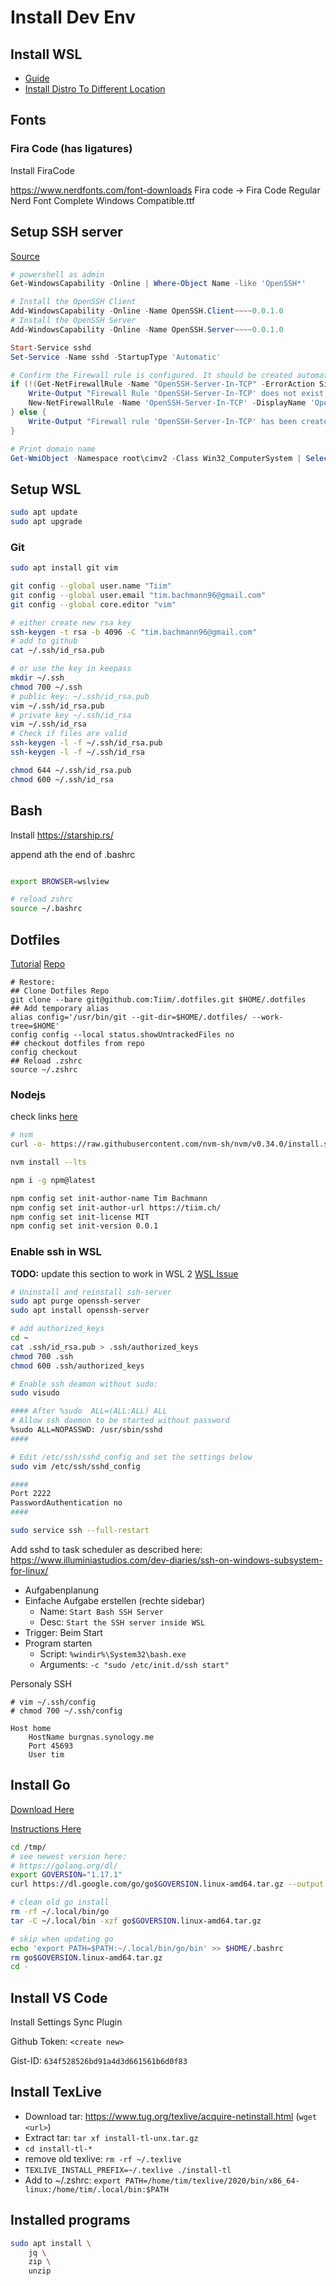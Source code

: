 # Install Dev Env
## Install WSL

* [Guide](https://docs.microsoft.com/en-us/windows/wsl/install-win10)
* [Install Distro To Different Location](https://vpraharsha3.medium.com/installing-wsl-distro-to-a-different-custom-location-30d101f04113)


## Fonts

### Fira Code (has ligatures)

Install FiraCode

https://www.nerdfonts.com/font-downloads Fira code -> Fira Code Regular Nerd Font Complete Windows Compatible.ttf

## Setup SSH server

[Source](https://docs.microsoft.com/en-us/windows-server/administration/openssh/openssh_install_firstuse)

```powershell
# powershell as admin
Get-WindowsCapability -Online | Where-Object Name -like 'OpenSSH*'

# Install the OpenSSH Client
Add-WindowsCapability -Online -Name OpenSSH.Client~~~~0.0.1.0
# Install the OpenSSH Server
Add-WindowsCapability -Online -Name OpenSSH.Server~~~~0.0.1.0

Start-Service sshd
Set-Service -Name sshd -StartupType 'Automatic'

# Confirm the Firewall rule is configured. It should be created automatically by setup. Run the following to verify
if (!(Get-NetFirewallRule -Name "OpenSSH-Server-In-TCP" -ErrorAction SilentlyContinue | Select-Object Name, Enabled)) {
    Write-Output "Firewall Rule 'OpenSSH-Server-In-TCP' does not exist, creating it..."
    New-NetFirewallRule -Name 'OpenSSH-Server-In-TCP' -DisplayName 'OpenSSH Server (sshd)' -Enabled True -Direction Inbound -Protocol TCP -Action Allow -LocalPort 22
} else {
    Write-Output "Firewall rule 'OpenSSH-Server-In-TCP' has been created and exists."
}

# Print domain name
Get-WmiObject -Namespace root\cimv2 -Class Win32_ComputerSystem | Select Name
```


## Setup WSL

```sh
sudo apt update
sudo apt upgrade
```

### Git

```sh
sudo apt install git vim

git config --global user.name "Tiim"
git config --global user.email "tim.bachmann96@gmail.com"
git config --global core.editor "vim"

# either create new rsa key
ssh-keygen -t rsa -b 4096 -C "tim.bachmann96@gmail.com"
# add to github
cat ~/.ssh/id_rsa.pub

# or use the key in keepass
mkdir ~/.ssh
chmod 700 ~/.ssh
# public key: ~/.ssh/id_rsa.pub
vim ~/.ssh/id_rsa.pub
# private key ~/.ssh/id_rsa
vim ~/.ssh/id_rsa
# Check if files are valid
ssh-keygen -l -f ~/.ssh/id_rsa.pub
ssh-keygen -l -f ~/.ssh/id_rsa

chmod 644 ~/.ssh/id_rsa.pub
chmod 600 ~/.ssh/id_rsa
```
## Bash

Install https://starship.rs/

append ath the end of .bashrc

```sh

export BROWSER=wslview

# reload zshrc
source ~/.bashrc
```

## Dotfiles
[Tutorial](https://www.atlassian.com/git/tutorials/dotfiles)
[Repo](https://github.com/Tiim/.dotfiles)

```
# Restore:
## Clone Dotfiles Repo
git clone --bare git@github.com:Tiim/.dotfiles.git $HOME/.dotfiles
## Add temporary alias
alias config='/usr/bin/git --git-dir=$HOME/.dotfiles/ --work-tree=$HOME'
config config --local status.showUntrackedFiles no
## checkout dotfiles from repo
config checkout
## Reload .zshrc
source ~/.zshrc
```

### Nodejs

check links [here](https://github.com/nvm-sh/nvm#installation-and-update)

```sh
# nvm
curl -o- https://raw.githubusercontent.com/nvm-sh/nvm/v0.34.0/install.sh | bash

nvm install --lts

npm i -g npm@latest

npm config set init-author-name Tim Bachmann
npm config set init-author-url https://tiim.ch/
npm config set init-license MIT
npm config set init-version 0.0.1
```

### Enable ssh in WSL

**TODO:** update this section to work in WSL 2
[WSL Issue](https://github.com/microsoft/WSL/issues/4150)

```sh
# Uninstall and reinstall ssh-server
sudo apt purge openssh-server
sudo apt install openssh-server

# add authorized_keys
cd ~
cat .ssh/id_rsa.pub > .ssh/authorized_keys
chmod 700 .ssh
chmod 600 .ssh/authorized_keys

# Enable ssh deamon without sudo:
sudo visudo

#### After %sudo  ALL=(ALL:ALL) ALL
# Allow ssh daemon to be started without password
%sudo ALL=NOPASSWD: /usr/sbin/sshd
####

# Edit /etc/ssh/sshd_config and set the settings below
sudo vim /etc/ssh/sshd_config

####
Port 2222
PasswordAuthentication no
####

sudo service ssh --full-restart
```

Add sshd to task scheduler as described here:
https://www.illuminiastudios.com/dev-diaries/ssh-on-windows-subsystem-for-linux/

* Aufgabenplanung
* Einfache Aufgabe erstellen (rechte sidebar)
	* Name: `Start Bash SSH Server`
	* Desc: `Start the SSH server inside WSL`
* Trigger: Beim Start
* Program starten
	* Script: `%windir%\System32\bash.exe`
	* Arguments: `-c "sudo /etc/init.d/ssh start"`

Personaly SSH

```
# vim ~/.ssh/config
# chmod 700 ~/.ssh/config

Host home
	HostName burgnas.synology.me
	Port 45693
	User tim
```

## Install Go

[Download Here](https://golang.org/dl/)

[Instructions Here](https://golang.org/doc/install)

```sh
cd /tmp/
# see newest version here:
# https://golang.org/dl/
export GOVERSION="1.17.1"
curl https://dl.google.com/go/go$GOVERSION.linux-amd64.tar.gz --output go$GOVERSION.linux-amd64.tar.gz

# clean old go install
rm -rf ~/.local/bin/go
tar -C ~/.local/bin -xzf go$GOVERSION.linux-amd64.tar.gz

# skip when updating go
echo 'export PATH=$PATH:~/.local/bin/go/bin' >> $HOME/.bashrc
rm go$GOVERSION.linux-amd64.tar.gz
cd -
```

## Install VS Code

Install Settings Sync Plugin

Github Token: `<create new>`

Gist-ID: `634f528526bd91a4d3d661561b6d0f83`

## Install TexLive

* Download tar: https://www.tug.org/texlive/acquire-netinstall.html (`wget <url>`)
* Extract tar: `tar xf install-tl-unx.tar.gz`
* `cd install-tl-*`
* remove old texlive: `rm -rf ~/.texlive`
* `TEXLIVE_INSTALL_PREFIX=~/.texlive ./install-tl`
* Add to ~/.zshrc: `export PATH=/home/tim/texlive/2020/bin/x86_64-linux:/home/tim/.local/bin:$PATH`

## Installed programs

```sh
sudo apt install \
	jq \
	zip \
	unzip
```
